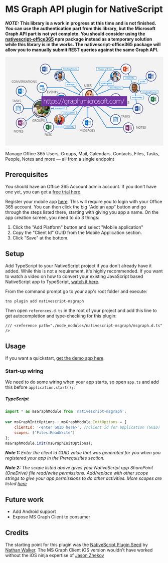 # MS Graph API plugin for NativeScript

***NOTE:*** **This library is a work in progress at this time and is not finished. You can use the authentication part from this library, but the Microsoft Graph API part is not yet complete. You should consider using the [nativescript-office365](https://www.npmjs.com/package/nativescript-office365) npm package instead as a temporary solution while this library is in the works. The nativescript-office365 package will allow you to manually submit REST queries against the same Graph API.**

<img src="docs/images/Today-at-Connect-1.png" alt="MS Graph API"/><br/>

Manage Office 365 Users, Groups, Mail, Calendars, Contacts, Files,
Tasks, People, Notes and more — all from a single endpoint


## Prerequisites

You should have an Office 365 Account admin account. If you don't have one yet, you can get a [free trial here](https://products.office.com/en-us/try).

Register your mobile app [here](https://apps.dev.microsoft.com). This will require you to login with your Office 365 account. You can then click the big "Add an app" button and go through the steps listed there, starting with giving you app a name. On the app creation screen, you need to do 3 things:

1. Click the "Add Platform" button and select "Mobile application"
2. Copy the "Client Id" GUID from the Mobile Application section.
3. Click "Save" at the bottom. 


## Setup

Add TypeScript to your NativeScript project if you don't already have it added. While this is not a requirement, it's highly recommended. If you want to watch a video on how to convert your existing JavaScript based NativeScript app to TypeScript, [watch it here](https://youtu.be/2JDXnduTlgs).

From the command prompt go to your app's root folder and execute:

```
tns plugin add nativescript-msgraph
```

Then open `references.d.ts` in the root of your project and add this line to get autocompletion and type-checking for this plugin:

```
/// <reference path="./node_modules/nativescript-msgraph/msgraph.d.ts" />
```

## Usage

If you want a quickstart, [get the demo app here](https://github.com/alexziskind1/nativescript-msgraph/tree/master/demo).

### Start-up wiring
We need to do some wiring when your app starts, so open `app.ts` and add this before `application.start();`:

##### TypeScript
```js
import * as msGraphModule from 'nativescript-msgraph';

var msGraphInitOptions : msGraphModule.InitOptions = {
    clientId: '<enter GUID here>', //client id for application (GUID)
    scopes: ['Files.ReadWrite']
};
msGraphModule.init(msGraphInitOptions);
```

***Note 1:*** *Enter the client id GUID value that was generated for you when you registered your app in the Prerequisites section.*

***Note 2:*** *The scope listed above gives your NativeScript app SharePoint (OneDrive) file read/write permissions. Add/replace with other scope strings to give your app permissions to do other activities. More scopes are listed [here](https://msdn.microsoft.com/en-us/office/office365/howto/application-manifest)*


## Future work
- Add Android support
- Expose MS Graph Client to consumer


## Credits
The starting point for this plugin was the [NativeScript Plugin Seed](https://github.com/NathanWalker/nativescript-plugin-seed) by [Nathan Walker](https://github.com/NathanWalker).
The MS Graph Client iOS version wouldn't have worked without the iOS ninja expertise of [Jason Zhekov](https://github.com/jasssonpet)